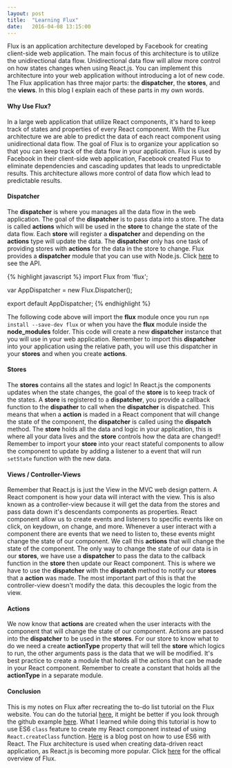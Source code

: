 ```yaml
---
layout: post
title:  "Learning Flux"
date:   2016-04-08 13:15:00
---
```

Flux is an application architecture developed by Facebook for creating 
client-side web application. The main focus of this architecture is 
to utilize the unidirectional data flow. Unidirectional data flow will 
allow more control on how states changes when using React.js. You can 
implement this architecture into your web application without introducing 
a lot of new code. The Flux application has three major parts: the 
__dispatcher__, the __stores__, and the __views__. In this blog I explain each of these 
parts in my own words.

#### Why Use Flux?
In a large web application that utilize React components, 
it's hard to keep track of states and properties of every React component. 
With the Flux architecture we are able to predict the data of each react component using 
unidirectional data flow. The goal of Flux is to organize your application so that you can 
keep track of the data flow in your application. Flux is used by Facebook 
in their client-side web application, Facebook created Flux to eliminate dependencies 
and cascading updates that leads to unpredictable results. This architecture allows 
more control of data flow which lead to predictable results.

#### Dispatcher
The __dispatcher__ is where you manages all the data flow in the web application. The goal 
of the __dispatcher__ is to pass data into a store. The data is called __actions__ which will be 
used in the __store__ to change the state of the data flow. Each __store__ will register a 
__dispatcher__ and depending on the __actions__ type will update the data. The __dispatcher__ 
only has one task of providing stores with __actions__ for the data in the store to change. Flux provides a __dispatcher__ 
module that you can use with Node.js. Click 
<a href="https://facebook.github.io/flux/docs/dispatcher.html#content" target="_blank">here</a> to 
see the API.

{% highlight javascript %}
  import Flux from 'flux';

  var AppDispatcher = new Flux.Dispatcher();

  export default AppDispatcher;
{% endhighlight %}

The following code above will import the __flux__ module once you run `npm install --save-dev flux` or when 
you have the __flux__ module inside the __node_modules__ folder. This code will create a 
new __dispatcher__ instance that you will use in your web application. Remember to import this 
__dispatcher__ into your application using the relative path, you will use this dispatcher in your __stores__ 
and when you create __actions__.

#### Stores
The __stores__ contains all the states and logic! In React.js the components updates when the 
state changes, the goal of the __store__ is to keep track of the states. A __store__ is 
registered to a __dispatcher__, you provide a callback function to the __dispather__ to call 
when the __dispatcher__ is dispatched. This means that when a __action__ is maded in a React component that 
will change the state of the component, the __dispatcher__ is called using the __dispatch__ method. The __store__ 
holds all the data and logic in your application, this is where all your data lives and the 
__store__ controls how the data are changed!! Remember to import your __store__ into your react stateful components 
to allow the component to update by adding a listener to a event that will run `setState` function with the new data.

#### Views / Controller-Views
Remember that React.js is just the View in the MVC web design pattern. A React component is 
how your data will interact with the view. This is also known as a controller-view because it will 
get the data from the stores and pass data down it's descendants components as properties. React component 
allow us to create events and listeners to specific events like on click, on keydown, on change, and more. 
Whenever a user interact with a component there are events that we need to listen to, these events might 
change the state of our component. We call this __actions__ that will change the state of the 
component. The only way to change the state of our data is in our __stores__, we have use a __dispatcher__ 
to pass the data to the callback function in the __store__ then update our React component. This is where we have to use the __dispatcher__ with the 
__dispatch__ method to notify our __stores__ that a __action__ was made. The most important part of this 
is that the controller-view doesn't modify the data. this decouples the logic from the view.

#### Actions
We now know that __actions__ are created when the user interacts with the component that will change 
the state of our component. Actions are passed into the __dispatcher__ to be used in the __stores__. For our 
store to know what to do we need a create __actionType__ property that will tell the __store__ which 
logics to run, the other arguments pass is the data that we will be modified. It's best practice to 
create a module that holds all the actions that can be made in your React component. Remember to create a 
constant that holds all the __actionType__ in a separate module.

#### Conclusion
This is my notes on Flux after recreating the to-do list tutorial on the Flux website. You can 
do the tutorial <a href="https://facebook.github.io/flux/docs/todo-list.html#content" target="_blank">here</a>, 
it might be better if you look through the github example <a href="https://github.com/facebook/flux/tree/master/examples/flux-todomvc/" target="_blank">here</a>. 
What I learned while doing this tutorial is how to use ES6 `class` feature to create my React component 
instead of using `React.createClass` function. <a href="http://egorsmirnov.me/2015/05/22/react-and-es6-part1.html" target="_blank">Here</a> 
is a blog post on how to use ES6 with React. The Flux architecture is used when creating 
data-driven react application, as React.js is becoming more popular. Click <a href="https://facebook.github.io/flux/docs/overview.html#content" target="_blank">here</a>
for the offical overview of Flux. 